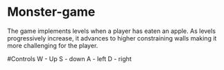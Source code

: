 # Monster-game
The game implements levels when a player has eaten an apple. As levels progressively increase, it advances to higher constraining walls making it more challenging for the player.

#Controls
W - Up
S - down
A - left
D - right
